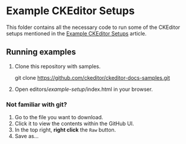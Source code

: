 # Example CKEditor Setups

This folder contains all the necessary code to run some of the CKEditor setups mentioned in the [Example CKEditor Setups](http://docs.ckeditor.com/#!/guide/dev_example_setups) article.

## Running examples

1. Clone this repository with samples.

    git clone https://github.com/ckeditor/ckeditor-docs-samples.git

2. Open editors/*example-setup*/index.html in your browser.

### Not familiar with git? ###

1. Go to the file you want to download.
2. Click it to view the contents within the GitHub UI.
3. In the top right, **right click** the `Raw` button.
4. Save as...
